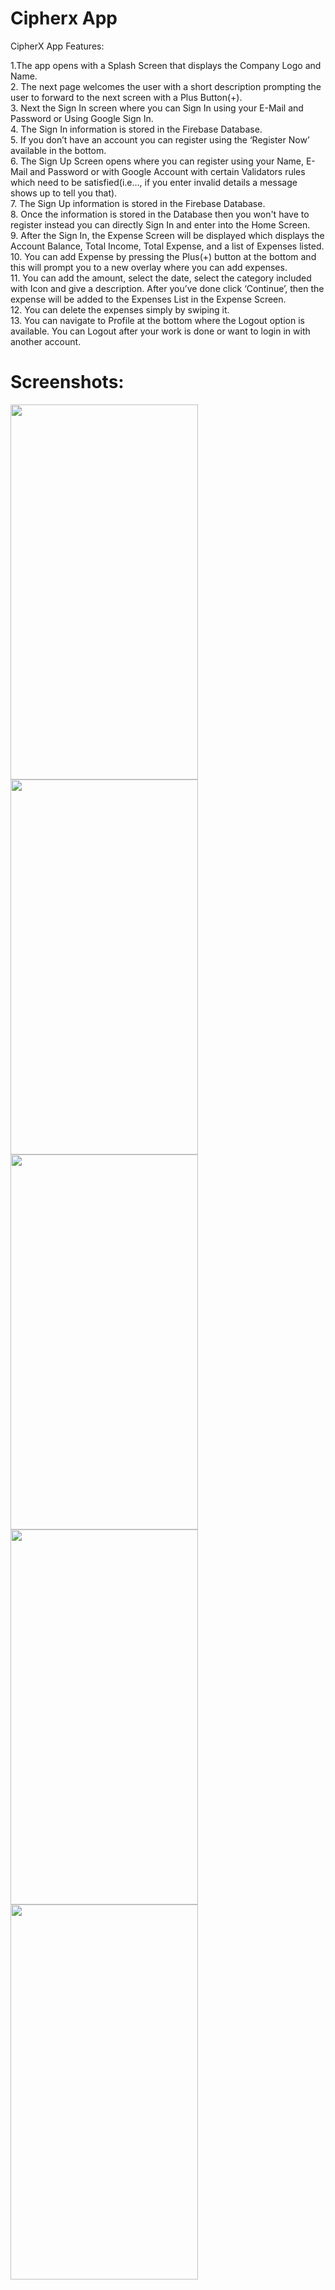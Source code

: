 # Cipherx App

CipherX App Features:

1.The app opens with a Splash Screen that displays the Company Logo and Name.   
2. The next page welcomes the user with a short description prompting the user to forward to the next screen with a Plus Button(+).    
3. Next the Sign In screen where you can Sign In using your E-Mail and Password or Using Google Sign In.    
4. The Sign In information is stored in the Firebase Database.   
5. If you don’t have an account you can register using the ‘Register Now’ available in the bottom.    
6. The Sign Up Screen opens where you can register using your Name, E-Mail and Password or with Google Account with certain Validators rules which need to be satisfied(i.e…, if you enter invalid details a message shows up to tell you that).   
7. The Sign Up information is stored in the Firebase Database.   
8. Once the information is stored in the Database then you won't have to register instead you can directly Sign In and enter into the Home Screen.   
9. After the Sign In, the Expense Screen will be displayed which displays the Account Balance, Total Income, Total Expense, and  a list of Expenses listed.  
10. You can add Expense by pressing the Plus(+) button at the bottom and this will prompt you to a new overlay where you can add expenses.  
11. You can add the amount, select the date, select the category included with Icon and give a description. After you’ve done click ‘Continue’, then the expense will be added to the Expenses List in the Expense Screen.  
12. You can delete the expenses simply by swiping it.  
13. You can navigate to Profile at the bottom where the Logout option is available. You can Logout after your work is done or want to login in with another account.  

# Screenshots:

<img src="https://github.com/suraajm21/CipherSchools-Flutter-Assignment/assets/96039244/814cc1ad-4265-46e8-b3f1-446e96b0aa66" width=300 height=600> <img src="https://github.com/suraajm21/CipherSchools-Flutter-Assignment/assets/96039244/e223bde7-6450-4f8c-be5f-214d7edd602c" width=300 height=600> <img src="https://github.com/suraajm21/CipherSchools-Flutter-Assignment/assets/96039244/2f74d8c0-1bf7-47c7-8714-50278398c2b1" width=300 height=600>  <img src="https://github.com/suraajm21/CipherSchools-Flutter-Assignment/assets/96039244/7db75041-707e-4e8c-9e56-b774b6a93688" width=300 height=600> <img src="https://github.com/suraajm21/CipherSchools-Flutter-Assignment/assets/96039244/725f9cdd-efc7-451b-bc48-bb058862d2ad" width=300 height=600>












